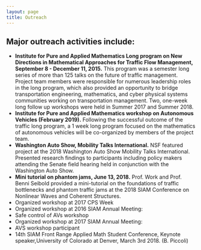 ```yaml
---
layout: page
title: Outreach
---
```


<h2>Major outreach activities include:</h2>
<ul>
	<li><strong>Institute for Pure and Applied Mathematics Long program on New Directions in Mathematical Approaches for Traffic Flow Management, September 8 - December 11, 2015.</strong>  This program was a semester long series of more than 125 talks on the future of traffic management. Project team members were responsible for numerous leadership roles in the long program, which also provided an opportunity to bridge transportation engineering, mathematics, and cyber physical systems communities working on transportation management. Two, one-week long follow up workshops were held in Summer 2017 and Summer 2018.</li>
	<li><strong>Institute for Pure and Applied Mathematics workshop on Autonomous Vehicles (February 2019).</strong> Following the successful outcome of the traffic long program, a 1 week long program focused on the mathematics of autonomous vehicles will be co-organized by members of the project team.</li>
	<li><strong>Washington Auto Show, Mobility Talks International.</strong> NSF featured project at the 2018 Washington Auto Show Mobility Talks International. Presented research findings to participants including policy makers attending the Senate field hearing held in conjunction with the Washington Auto Show.</li>
	<li><strong>Mini tutorial on phantom jams, June 13, 2018.</strong> Prof. Work and Prof. Benni Seibold provided a mini-tutorial on the foundations of traffic bottlenecks and phantom traffic jams at the 2018 SIAM Conference on Nonlinear Waves and Coherent Structures.</li>
	<li>Organized workshop at 2017 CPS Week</li>
	<li>Organized workshop at 2016 SIAM Annual Meeting:</li> 
	<li>Safe control of AVs workshop</li>
	<li>Organized workshop at 2017 SIAM Annual Meeting:</li>
	<li>AVS workshop participant</li>
	<li>14th SIAM Front Range Applied Math Student Conference, Keynote speaker,University of Colorado at Denver, March 3rd 2018. (B. Piccoli)</li>
</ul>
